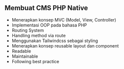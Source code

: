 ## Membuat CMS PHP Native
- Menerapkan konsep MVC (Model, View, Controller)
- Implementasi OOP pada bahasa PHP
- Routing System
- Handling method via route
- Menggunakan Tailwindcss sebagai styling
- Menerapkan konsep reusable layout dan component
- Readable
- Maintainable
- Following best practice
